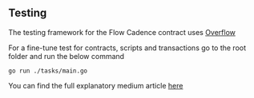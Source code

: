 ## Testing

The testing framework for the Flow Cadence contract uses [Overflow](https://github.com/bjartek/overflow)

For a fine-tune test for contracts, scripts and transactions go to the root folder and run the below command

```
go run ./tasks/main.go
```

You can find the full explanatory medium article [here](https://medium.com/@noah.naizir/create-a-cadence-owned-account-a11f9bc339b6)
